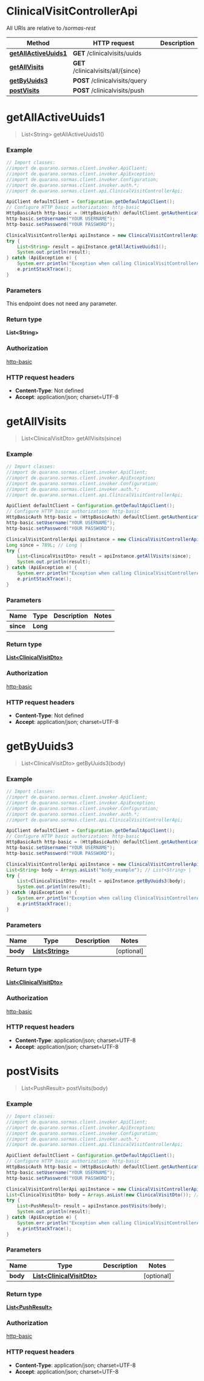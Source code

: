 # ClinicalVisitControllerApi

All URIs are relative to _/sormas-rest_

| Method                                                                     | HTTP request                        | Description |
| -------------------------------------------------------------------------- | ----------------------------------- | ----------- |
| [**getAllActiveUuids1**](ClinicalVisitControllerApi.md#getAllActiveUuids1) | **GET** /clinicalvisits/uuids       |
| [**getAllVisits**](ClinicalVisitControllerApi.md#getAllVisits)             | **GET** /clinicalvisits/all/{since} |
| [**getByUuids3**](ClinicalVisitControllerApi.md#getByUuids3)               | **POST** /clinicalvisits/query      |
| [**postVisits**](ClinicalVisitControllerApi.md#postVisits)                 | **POST** /clinicalvisits/push       |

<a name="getAllActiveUuids1"></a>

# **getAllActiveUuids1**

> List&lt;String&gt; getAllActiveUuids1()

### Example

```java
// Import classes:
//import de.quarano.sormas.client.invoker.ApiClient;
//import de.quarano.sormas.client.invoker.ApiException;
//import de.quarano.sormas.client.invoker.Configuration;
//import de.quarano.sormas.client.invoker.auth.*;
//import de.quarano.sormas.client.api.ClinicalVisitControllerApi;

ApiClient defaultClient = Configuration.getDefaultApiClient();
// Configure HTTP basic authorization: http-basic
HttpBasicAuth http-basic = (HttpBasicAuth) defaultClient.getAuthentication("http-basic");
http-basic.setUsername("YOUR USERNAME");
http-basic.setPassword("YOUR PASSWORD");

ClinicalVisitControllerApi apiInstance = new ClinicalVisitControllerApi();
try {
    List<String> result = apiInstance.getAllActiveUuids1();
    System.out.println(result);
} catch (ApiException e) {
    System.err.println("Exception when calling ClinicalVisitControllerApi#getAllActiveUuids1");
    e.printStackTrace();
}
```

### Parameters

This endpoint does not need any parameter.

### Return type

**List&lt;String&gt;**

### Authorization

[http-basic](../README.md#http-basic)

### HTTP request headers

- **Content-Type**: Not defined
- **Accept**: application/json; charset=UTF-8

<a name="getAllVisits"></a>

# **getAllVisits**

> List&lt;ClinicalVisitDto&gt; getAllVisits(since)

### Example

```java
// Import classes:
//import de.quarano.sormas.client.invoker.ApiClient;
//import de.quarano.sormas.client.invoker.ApiException;
//import de.quarano.sormas.client.invoker.Configuration;
//import de.quarano.sormas.client.invoker.auth.*;
//import de.quarano.sormas.client.api.ClinicalVisitControllerApi;

ApiClient defaultClient = Configuration.getDefaultApiClient();
// Configure HTTP basic authorization: http-basic
HttpBasicAuth http-basic = (HttpBasicAuth) defaultClient.getAuthentication("http-basic");
http-basic.setUsername("YOUR USERNAME");
http-basic.setPassword("YOUR PASSWORD");

ClinicalVisitControllerApi apiInstance = new ClinicalVisitControllerApi();
Long since = 789L; // Long |
try {
    List<ClinicalVisitDto> result = apiInstance.getAllVisits(since);
    System.out.println(result);
} catch (ApiException e) {
    System.err.println("Exception when calling ClinicalVisitControllerApi#getAllVisits");
    e.printStackTrace();
}
```

### Parameters

| Name      | Type     | Description | Notes |
| --------- | -------- | ----------- | ----- |
| **since** | **Long** |             |

### Return type

[**List&lt;ClinicalVisitDto&gt;**](ClinicalVisitDto.md)

### Authorization

[http-basic](../README.md#http-basic)

### HTTP request headers

- **Content-Type**: Not defined
- **Accept**: application/json; charset=UTF-8

<a name="getByUuids3"></a>

# **getByUuids3**

> List&lt;ClinicalVisitDto&gt; getByUuids3(body)

### Example

```java
// Import classes:
//import de.quarano.sormas.client.invoker.ApiClient;
//import de.quarano.sormas.client.invoker.ApiException;
//import de.quarano.sormas.client.invoker.Configuration;
//import de.quarano.sormas.client.invoker.auth.*;
//import de.quarano.sormas.client.api.ClinicalVisitControllerApi;

ApiClient defaultClient = Configuration.getDefaultApiClient();
// Configure HTTP basic authorization: http-basic
HttpBasicAuth http-basic = (HttpBasicAuth) defaultClient.getAuthentication("http-basic");
http-basic.setUsername("YOUR USERNAME");
http-basic.setPassword("YOUR PASSWORD");

ClinicalVisitControllerApi apiInstance = new ClinicalVisitControllerApi();
List<String> body = Arrays.asList("body_example"); // List<String> |
try {
    List<ClinicalVisitDto> result = apiInstance.getByUuids3(body);
    System.out.println(result);
} catch (ApiException e) {
    System.err.println("Exception when calling ClinicalVisitControllerApi#getByUuids3");
    e.printStackTrace();
}
```

### Parameters

| Name     | Type                                | Description | Notes      |
| -------- | ----------------------------------- | ----------- | ---------- |
| **body** | [**List&lt;String&gt;**](String.md) |             | [optional] |

### Return type

[**List&lt;ClinicalVisitDto&gt;**](ClinicalVisitDto.md)

### Authorization

[http-basic](../README.md#http-basic)

### HTTP request headers

- **Content-Type**: application/json; charset=UTF-8
- **Accept**: application/json; charset=UTF-8

<a name="postVisits"></a>

# **postVisits**

> List&lt;PushResult&gt; postVisits(body)

### Example

```java
// Import classes:
//import de.quarano.sormas.client.invoker.ApiClient;
//import de.quarano.sormas.client.invoker.ApiException;
//import de.quarano.sormas.client.invoker.Configuration;
//import de.quarano.sormas.client.invoker.auth.*;
//import de.quarano.sormas.client.api.ClinicalVisitControllerApi;

ApiClient defaultClient = Configuration.getDefaultApiClient();
// Configure HTTP basic authorization: http-basic
HttpBasicAuth http-basic = (HttpBasicAuth) defaultClient.getAuthentication("http-basic");
http-basic.setUsername("YOUR USERNAME");
http-basic.setPassword("YOUR PASSWORD");

ClinicalVisitControllerApi apiInstance = new ClinicalVisitControllerApi();
List<ClinicalVisitDto> body = Arrays.asList(new ClinicalVisitDto()); // List<ClinicalVisitDto> |
try {
    List<PushResult> result = apiInstance.postVisits(body);
    System.out.println(result);
} catch (ApiException e) {
    System.err.println("Exception when calling ClinicalVisitControllerApi#postVisits");
    e.printStackTrace();
}
```

### Parameters

| Name     | Type                                                    | Description | Notes      |
| -------- | ------------------------------------------------------- | ----------- | ---------- |
| **body** | [**List&lt;ClinicalVisitDto&gt;**](ClinicalVisitDto.md) |             | [optional] |

### Return type

[**List&lt;PushResult&gt;**](PushResult.md)

### Authorization

[http-basic](../README.md#http-basic)

### HTTP request headers

- **Content-Type**: application/json; charset=UTF-8
- **Accept**: application/json; charset=UTF-8
